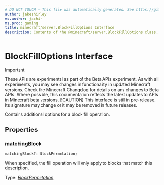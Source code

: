 ```yaml
---
# DO NOT TOUCH — This file was automatically generated. See https://github.com/mojang/minecraftapidocsgenerator to modify descriptions, examples, etc.
author: jakeshirley
ms.author: jashir
ms.prod: gaming
title: minecraft/server.BlockFillOptions Interface
description: Contents of the @minecraft/server.BlockFillOptions class.
---
```

# BlockFillOptions Interface
>[!IMPORTANT]
>These APIs are experimental as part of the Beta APIs experiment. As with all experiments, you may see changes in functionality in updated Minecraft versions. Check the Minecraft Changelog for details on any changes to Beta APIs. Where possible, this documentation reflects the latest updates to APIs in Minecraft beta versions.
> [!CAUTION]
> This interface is still in pre-release.  Its signature may change or it may be removed in future releases.

Contains additional options for a block fill operation.

## Properties

### **matchingBlock**
`matchingBlock?: BlockPermutation;`

When specified, the fill operation will only apply to blocks that match this description.

Type: [*BlockPermutation*](BlockPermutation.md)
